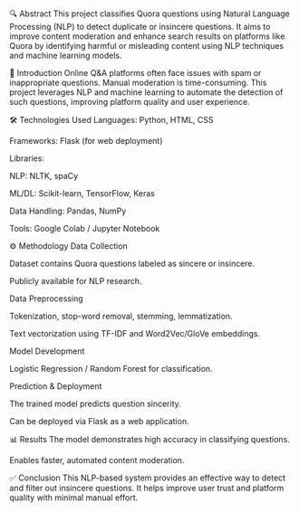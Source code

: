 🔍 Abstract
This project classifies Quora questions using Natural Language Processing (NLP) to detect duplicate or insincere questions. It aims to improve content moderation and enhance search results on platforms like Quora by identifying harmful or misleading content using NLP techniques and machine learning models.

🧠 Introduction
Online Q&A platforms often face issues with spam or inappropriate questions. Manual moderation is time-consuming. This project leverages NLP and machine learning to automate the detection of such questions, improving platform quality and user experience.

🛠️ Technologies Used
Languages: Python, HTML, CSS

Frameworks: Flask (for web deployment)

Libraries:

NLP: NLTK, spaCy

ML/DL: Scikit-learn, TensorFlow, Keras

Data Handling: Pandas, NumPy

Tools: Google Colab / Jupyter Notebook

⚙️ Methodology
Data Collection

Dataset contains Quora questions labeled as sincere or insincere.

Publicly available for NLP research.

Data Preprocessing

Tokenization, stop-word removal, stemming, lemmatization.

Text vectorization using TF-IDF and Word2Vec/GloVe embeddings.

Model Development

Logistic Regression / Random Forest for classification.

Prediction & Deployment

The trained model predicts question sincerity.

Can be deployed via Flask as a web application.

📊 Results
The model demonstrates high accuracy in classifying questions.

Enables faster, automated content moderation.

✅ Conclusion
This NLP-based system provides an effective way to detect and filter out insincere questions. It helps improve user trust and platform quality with minimal manual effort.
